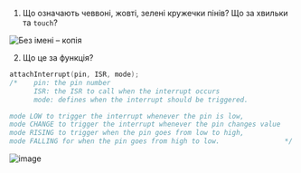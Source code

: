 1. Що означають чеввоні, жовті, зелені кружечки пінів? Що за хвильки та `touch`?

![Без імені – копія](https://github.com/user-attachments/assets/83bf3c3f-a524-46f0-81f5-245caaf78815)


2. Що це за функція?

``` cpp
attachInterrupt(pin, ISR, mode);
/*    pin: the pin number
      ISR: the ISR to call when the interrupt occurs
      mode: defines when the interrupt should be triggered.

mode LOW to trigger the interrupt whenever the pin is low,
mode CHANGE to trigger the interrupt whenever the pin changes value
mode RISING to trigger when the pin goes from low to high,
mode FALLING for when the pin goes from high to low.                */
```

![image](https://github.com/user-attachments/assets/e4d6569e-de80-4d0a-9797-b4986bfc5d10)
